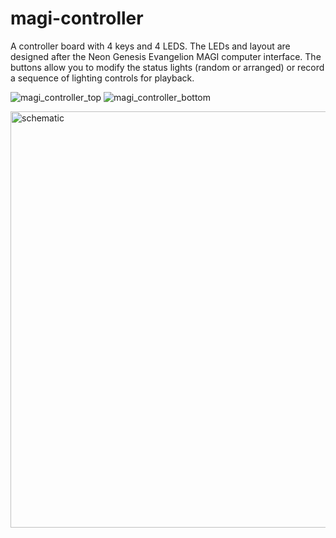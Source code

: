 # magi-controller
A controller board with 4 keys and 4 LEDS. The LEDs and layout are designed after the Neon Genesis Evangelion MAGI computer interface. The buttons allow you to modify the status lights (random or arranged) or record a sequence of lighting controls for playback. 

![magi_controller_top](https://github.com/user-attachments/assets/1dfc792b-8203-45b6-96c2-5fe9f6749506)
![magi_controller_bottom](https://github.com/user-attachments/assets/009b5cad-38de-463c-8235-e6476342daa5)

<img width="666" alt="schematic" src="https://github.com/user-attachments/assets/a524b327-aa0c-4096-b5a9-b57f5455d89b" />
